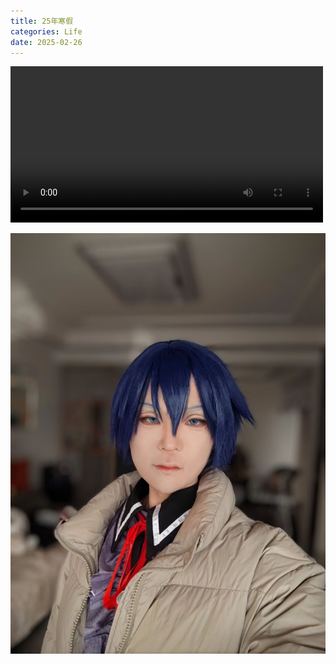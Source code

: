 ```yaml
---
title: 25年寒假
categories: Life
date: 2025-02-26
---
```

<video width="500px" src="./media/25年寒假/Video_126955954140319.mp4"></video>

![coser](./media/25年寒假/retouch_2025022621394440.jpg)
